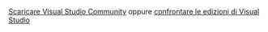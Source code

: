 [Scaricare Visual Studio Community](http://go.microsoft.com/fwlink/?LinkId=524433) oppure [confrontare le edizioni di Visual Studio](https://www.visualstudio.com/vs-2015-product-editions)